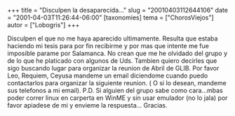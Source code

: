+++
title = "Disculpen la desaparecida..."
slug = "20010403112644106"
date = "2001-04-03T11:26:44-06:00"
[taxonomies]
tema = ["ChorosViejos"]
autor = ["Lobogris"]
+++

Disculpen el que no me haya aparecido ultimamente. Resulta que estaba
haciendo mi tesis para por fin recibirme y por mas que intente me fue
imposible parame por Salamanca. No crean que me he olvidado del grupo y
de lo que he platicado con algunos de Uds. Tambien quiero decirles que
sigo buscando lugar para organizar la reunion de Abril de GLIB. Por
favor Leo, Requiem, Ceyusa mandeme un email diciendome cuando puedo
contactarlos para organizar la siguiente reunion. ( O si lo desean,
mandeme sus telefonos a mi email). P.D. Si alguien del grupo sabe como
cara...mbas poder correr linux en carperta en WinME y sin usar emulador
(no lo jala) por favor apiadese de mi y envieme la respuesta... Gracias.
